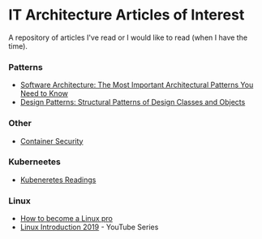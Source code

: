 # IT Architecture Articles of Interest

A repository of articles I've read or I would like to read (when I have the time).

### Patterns
- [Software Architecture: The Most Important Architectural Patterns You Need to Know](https://levelup.gitconnected.com/software-architecture-the-important-architectural-patterns-you-need-to-know-a1f5ea7e4e3d)
- [Design Patterns: Structural Patterns of Design Classes and Objects](https://levelup.gitconnected.com/design-patterns-structural-patterns-of-design-classes-and-objects-79d58a6519b)


### Other
- [Container Security](https://www.kuppingercole.com/reprints/b1e948f62d5394353f996e43a89cde4a)

### Kuberneetes
- [Kubeneretes Readings](https://github.com/pslucas0212/Kubernetes-Readings)

### Linux
- [How to become a Linux pro](https://www.zdnet.com/article/how-to-become-a-linux-pro/)
- [Linux Introduction 2019](https://www.youtube.com/playlist?list=PLJcaPjxegjBV4aJh4hw3p3yL3CxE2sFXL) - YouTube Series
